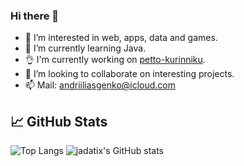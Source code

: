 ### Hi there 👋

- 👀 I’m interested in web, apps, data and games.
- 🌱 I’m currently learning Java.
- 👌 I'm currently working on [petto-kurinniku](https://github.com/jadatix/petto-kurinikku).
- 💞️ I’m looking to collaborate on interesting projects.
- 📫 Mail: andriiliasgenko@icloud.com

## &#x1f4c8; GitHub Stats

![Top Langs](https://github-readme-stats.vercel.app/api/top-langs/?username=jadatix&hide=html,css,scss,javascript,rust&exclude_repo=dotfiles&theme=merko&langs_count=10)
![jadatix's GitHub stats](https://github-readme-stats.vercel.app/api?username=jadatix&show_icons=true&theme=merko)
